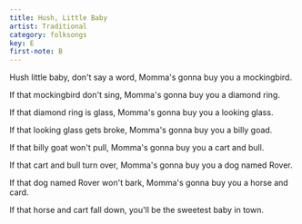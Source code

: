 ```yaml
---
title: Hush, Little Baby
artist: Traditional
category: folksongs
key: E
first-note: B
---
```


Hush little baby, don't say a word,
Momma's gonna buy you a mockingbird.

If that mockingbird don't sing, 
Momma's gonna buy you a diamond ring.

If that diamond ring is glass,
Momma's gonna buy you a looking glass.

If that looking glass gets broke, 
Momma's gonna buy you a billy goad.

If that billy goat won't pull, 
Momma's gonna buy you a cart and bull.

If that cart and bull turn over,
Momma's gonna buy you a dog named Rover.

If that dog named Rover won't bark,
Momma's gonna buy you a horse and card.

If that horse and cart fall down, 
you'll be the sweetest baby in town.
